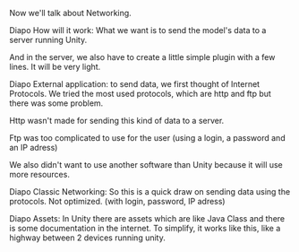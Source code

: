 Now we'll talk about Networking.

Diapo How will it work:
What we want is to send the model's data to a server running Unity.

And in the server, we also have to create a little simple plugin with a few lines. It will be very light.

Diapo External application:
to send data, we first thought of Internet Protocols. We tried the most used protocols, which are http and ftp but there was some problem.

Http wasn't made for sending this kind of data to a server.

Ftp was too complicated to use for the user (using a login, a password and an IP adress)

We also didn't want to use another software than Unity because it will use more resources.

Diapo Classic Networking:
So this is a quick draw on sending data using the protocols. Not optimized. (with login, password, IP adress)

Diapo Assets:
In Unity there are assets which are like Java Class and there is some documentation in the internet.
To simplify, it works like this, like a highway between 2 devices running unity.
